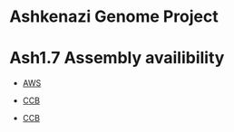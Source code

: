 # Ashkenazi Genome Project

# Ash1.7 Assembly availibility

* [AWS](https://ashkenazi-genome.s3.us-east-2.amazonaws.com/Ash1.7.fa.gz) 

* [CCB](ftp://ftp.ccb.jhu.edu/pub/dpuiu/Homo_sapiens/Ash1.7/Ash1.7.fa.gz)

* <a href="ftp://ftp.ccb.jhu.edu/pub/dpuiu/Homo_sapiens/Ash1.7/Ash1.7.fa.gz">CCB</a>
